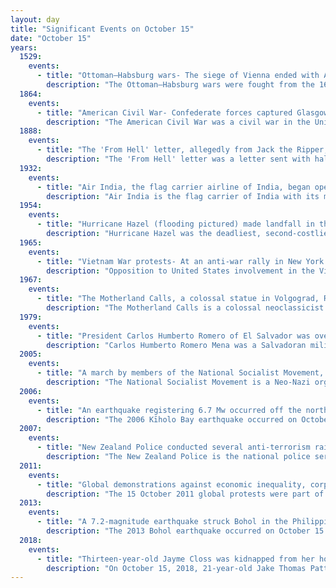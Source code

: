 ```yaml
---
layout: day
title: "Significant Events on October 15"
date: "October 15"
years:
  1529:
    events:
      - title: "Ottoman–Habsburg wars- The siege of Vienna ended with Austrian forces repelling the invading Turks, turning the tide against almost a century of conquest in Europe by the Ottoman Empire."
        description: "The Ottoman–Habsburg wars were fought from the 16th to the 18th centuries between the Ottoman Empire and the Habsburg monarchy, which was at times supported by the Kingdom of Hungary, Polish–Lithuanian Commonwealth, The Holy Roman Empire, and Habsburg Spain. The wars were dominated by land campaigns in Hungary, including Transylvania and Vojvodina, Croatia, and central Serbia."
  1864:
    events:
      - title: "American Civil War- Confederate forces captured Glasgow, Missouri, although it had little long-term benefit as Price's Missouri Expedition was defeated a week later."
        description: "The American Civil War was a civil war in the United States between the Union and the Confederacy, which was formed in 1861 by states that had seceded from the Union. The central conflict leading to war was a dispute over whether slavery should be permitted to expand into the western territories, leading to more slave states, or be prohibited from doing so, which many believed would place slavery on a course of ultimate extinction."
  1888:
    events:
      - title: "The 'From Hell' letter, allegedly from Jack the Ripper, was sent to George Lusk, the chairman of the Whitechapel Vigilance Committee in London."
        description: "The 'From Hell' letter was a letter sent with half of a preserved human kidney to George Lusk, the chairman of the Whitechapel Vigilance Committee, in October 1888. The author of this letter claimed to be the unidentified serial killer known as Jack the Ripper, who had murdered and mutilated at least four women in the Whitechapel and Spitalfields districts of London in the two months prior to Lusk receiving this letter, and whose vigilance committee Lusk led in civilian efforts to assist the police in identifying and apprehending the perpetrator."
  1932:
    events:
      - title: "Air India, the flag carrier airline of India, began operations under the name Tata Airlines."
        description: "Air India is the flag carrier of India with its main hub at Indira Gandhi International Airport in Delhi, and secondary hubs at Kempegowda International Airport in Bengaluru and Chhatrapati Shivaji Maharaj International Airport in Mumbai, alongside several focus cities across India. Headquartered in Gurugram, the airline is owned by Air India Limited, which is owned by the Tata Group and Singapore Airlines. As of November 2024, the airline serves 102 domestic and international destinations operating a variety of Airbus and Boeing aircraft and is the second-largest airline in India in terms of passengers carried after IndiGo. Air India became the 27th member of Star Alliance on 11 July 2014."
  1954:
    events:
      - title: "Hurricane Hazel (flooding pictured) made landfall in the Carolinas in the United States before moving north to Toronto in Canada later the same day, killing 176 people in the two countries."
        description: "Hurricane Hazel was the deadliest, second-costliest, and most intense hurricane of the 1954 Atlantic hurricane season. The storm killed at least 469 people in Haiti before it struck the United States near the border between North and South Carolina as a Category 4 hurricane. After causing 95 fatalities in the US, Hazel struck Canada as an extratropical storm, which raised the death toll by 81 people, mostly in Toronto. As a result of the high death toll and the damage caused by Hazel, its name was retired from use for North Atlantic hurricanes."
  1965:
    events:
      - title: "Vietnam War protests- At an anti-war rally in New York City, David J. Miller burned his draft card (example pictured), the first such act to result in arrest under a new amendment to the Selective Service Act."
        description: "Opposition to United States involvement in the Vietnam War began in 1965 with demonstrations against the escalating role of the United States in the war. Over the next several years, these demonstrations grew into a social movement which was incorporated into the broader counterculture of the 1960s."
  1967:
    events:
      - title: "The Motherland Calls, a colossal statue in Volgograd, Russia, which commemorates the casualties of the Battle of Stalingrad, was dedicated, becoming the then-tallest statue in the world."
        description: "The Motherland Calls is a colossal neoclassicist and socialist realist war memorial sculpture on Mamayev Kurgan in Volgograd, Russia. Designed primarily by sculptor Yevgeny Vuchetich with assistance from architect Yakov Belopolsky, the concrete sculpture commemorates the casualties of the Battle of Stalingrad, and is the predominant component of a monument complex, which includes several plazas and other sculptural works. Standing 85 metres (279 ft) tall from the base of its pedestal to its peak, the statue was the tallest in the world upon its completion in 1967, and is the tallest statue in Europe if excluding the pedestal. The statue, along with the rest of the complex, was dedicated on 15 October 1967, and has been listed as a tentative candidate for UNESCO's list of World Heritage Sites since 2014."
  1979:
    events:
      - title: "President Carlos Humberto Romero of El Salvador was overthrown and exiled in a military coup d'état."
        description: "Carlos Humberto Romero Mena was a Salvadoran military general and politician who served as president of El Salvador from 1 July 1977 until his overthrow on 15 October 1979. Romero was the final president of the country's military dictatorship which began in 1931."
  2005:
    events:
      - title: "A march by members of the National Socialist Movement, a neo-Nazi group, in Toledo, Ohio, U.S., sparked a riot among protestors."
        description: "The National Socialist Movement is a Neo-Nazi organization based in the United States. Once considered to be the largest and most prominent Neo-Nazi organization in the United States, since the late 2010s its membership and prominence have plummeted. It was a part of the Nationalist Front and it is classified as a hate group by the Southern Poverty Law Center."
  2006:
    events:
      - title: "An earthquake registering 6.7 Mw occurred off the northwestern coast of the island of Hawaii."
        description: "The 2006 Kīholo Bay earthquake occurred on October 15 at 07-07-49 local time with a magnitude of 6.7 and a maximum Mercalli intensity of VIII (Severe). The shock was centered 21 kilometers (13 mi) southwest of Puakō and 21 km (13 mi) north of Kailua-Kona, Hawaiʻi, just offshore of the Kona Airport, at a depth of 38.2 km (23.7 mi). It produced several aftershocks, including one that measured a magnitude of 6.1 seven minutes after the main shock. The Pacific Tsunami Warning Center measured a nondestructive tsunami of 4 in (100 mm) on the coast of the Big Island."
  2007:
    events:
      - title: "New Zealand Police conducted several anti-terrorism raids in relation to the discovery of an alleged paramilitary training camp in the Urewera mountain ranges, arresting 17 people and seizing four guns and 230 rounds of ammunition."
        description: "The New Zealand Police is the national police service and principal law enforcement agency of New Zealand, responsible for preventing crime, enhancing public safety, bringing offenders to justice, and maintaining public order. With over 15,000 personnel, it is the largest law enforcement agency in New Zealand and, with few exceptions, has primary jurisdiction over the majority of New Zealand criminal law. The New Zealand Police also has responsibility for traffic and commercial vehicle enforcement as well as other key responsibilities including protection of dignitaries, firearms licensing, and matters of national security."
  2011:
    events:
      - title: "Global demonstrations against economic inequality, corporate influence on government, and other issues, were held in more than 950 cities in 82 countries."
        description: "The 15 October 2011 global protests were part of a series of protests inspired by the Arab Spring, the Icelandic protests, the Portuguese 'Geração à Rasca', the Spanish 'Indignants', the Greek protests, and the Occupy movement. The protests were launched under the slogan 'United for #GlobalChange', to which the slogan 'United for Global Democracy' was added by many people's assemblies. The protest was first called for by the Spanish Plataforma ¡Democracia Real YA! in May 2011 and endorsed by people's assemblies across the world. Reasons were varied but mainly targeted growing economic inequality, corporate influence over government and international institutions, and the lack of truly democratic institutions allowing direct public participation at all levels, local to global. Global demonstrations were held on 15 October in more than 950 cities in 82 countries. The date was chosen to coincide with the 5-month anniversary of the first protest in Spain. General assemblies, the social network n-1, mailing lists, Mumble voice chat, open pads such as Pirate Pad and Titan Pad, and Facebook were used to coordinate the events. Some protests were only a few hundred in number, whereas others numbered in the hundreds of thousands, with the largest in Madrid numbering half a million and the second largest city Barcelona with 400,000."
  2013:
    events:
      - title: "A 7.2-magnitude earthquake struck Bohol in the Philippines, resulting in 222 deaths."
        description: "The 2013 Bohol earthquake occurred on October 15 at 8-12-31 PST in Bohol, an island province located in Central Visayas, Philippines. The magnitude of the earthquake was recorded at Mw 7.2, with epicenter 6 kilometres (3.7 mi) S 24° W of Sagbayan, and its depth of focus was 12 kilometres (7.5 mi). It affected the whole Central Visayas region, particularly Bohol and Cebu. The earthquake was felt in the whole Visayas area and as far as Masbate island in the north and Cotabato provinces in southern Mindanao."
  2018:
    events:
      - title: "Thirteen-year-old Jayme Closs was kidnapped from her home in Barron, Wisconsin, and held captive for 88 days."
        description: "On October 15, 2018, 21-year-old Jake Thomas Patterson abducted 13-year-old Jayme Lynn Closs after fatally shooting her parents, James and Denise Closs, at their home just outside of Barron, Wisconsin, at 12-53 a.m. Patterson took Closs to a house 70 miles (110 km) away in rural Gordon, Wisconsin, and held her in captivity for 88 days until she escaped on January 10, 2019, seeking help from neighbors."
---
```

